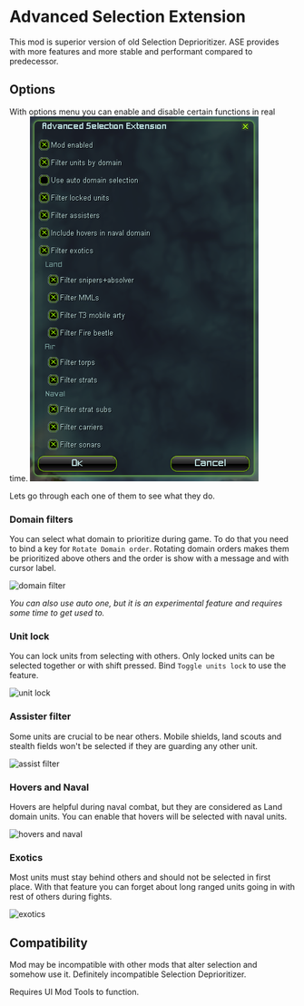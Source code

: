 # Advanced Selection Extension

This mod is superior version of old Selection Deprioritizer. ASE provides with more features and more stable and performant compared to predecessor.

## Options

With options menu you can enable and disable certain functions in real time.
![options](../../Media/options.png)

Lets go through each one of them to see what they do.

### Domain filters

You can select what domain to prioritize during game. To do that you need to bind a key for `Rotate Domain order`. Rotating domain orders makes them be prioritized above others and the order is show with a message and with cursor label. 

![domain filter](../../Media/domain%20filter.gif)

*You can also use auto one, but it is an experimental feature and requires some time to get used to.*

### Unit lock

You can lock units from selecting with others. Only locked units can be selected together or with shift pressed. Bind `Toggle units lock` to use the feature.


![unit lock](../../Media/unit%20lock.gif)

### Assister filter

Some units are crucial to be near others. Mobile shields, land scouts and stealth fields won't be selected if they are guarding any other unit.


![assist filter](../../Media/assister%20filter.gif)

### Hovers and Naval

Hovers are helpful during naval combat, but they are considered as Land domain units. You can enable that hovers will be selected with naval units.

![hovers and naval](../../Media/hover%20and%20naval.gif)

### Exotics

Most units must stay behind others and should not be selected in first place. With that feature you can forget about long ranged units going in with rest of others during fights.

![exotics](../../Media/exotics.gif)

## Compatibility

Mod may be incompatible with other mods that alter selection and somehow use it. Definitely incompatible Selection Deprioritizer.

Requires UI Mod Tools to function.
